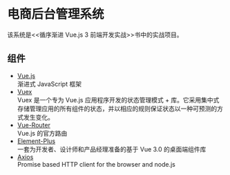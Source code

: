 # 电商后台管理系统

该系统是<<循序渐进 Vue.js 3 前端开发实战>>书中的实战项目。

## 组件

- [Vue.js](https://cn.vuejs.org/)<br/>
  渐进式 JavaScript 框架
- [Vuex](https://vuex.vuejs.org/zh/) <br/>
  Vuex 是一个专为 Vue.js 应用程序开发的状态管理模式 + 库。它采用集中式存储管理应用的所有组件的状态，并以相应的规则保证状态以一种可预测的方式发生变化。
- [Vue-Router]() <br/>
  Vue.js 的官方路由
- [Element-Plus](https://element-plus.org/zh-CN/)<br/>
  一套为开发者、设计师和产品经理准备的基于 Vue 3.0 的桌面端组件库
- [Axios](https://github.com/axios/axios)<br/>
  Promise based HTTP client for the browser and node.js
